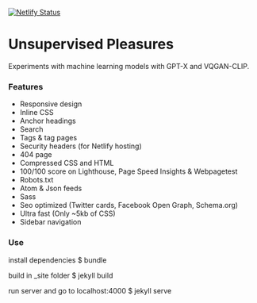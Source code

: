[![Netlify Status](https://api.netlify.com/api/v1/badges/0ccd8f5d-34be-49ca-bbd5-cc3722a25883/deploy-status)](https://app.netlify.com/sites/unsupervisedpleasures/deploys)

# Unsupervised Pleasures

Experiments with machine learning models with GPT-X and VQGAN-CLIP.

### Features

- Responsive design
- Inline CSS
- Anchor headings
- Search
- Tags & tag pages
- Security headers (for Netlify hosting)
- 404 page
- Compressed CSS and HTML
- 100/100 score on Lighthouse, Page Speed Insights & Webpagetest
- Robots.txt
- Atom & Json feeds
- Sass
- Seo optimized (Twitter cards, Facebook Open Graph, Schema.org)
- Ultra fast (Only ~5kb of CSS)
- Sidebar navigation


### Use

install dependencies
$ bundle

build in _site folder
$ jekyll build

run server and go to localhost:4000
$ jekyll serve
